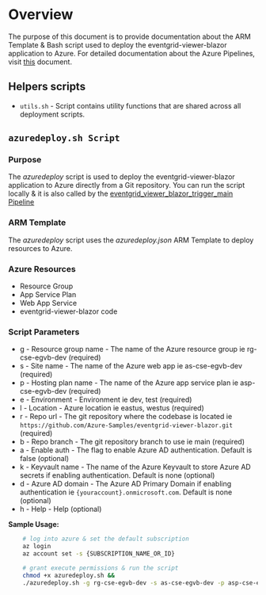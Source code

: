 # Overview

The purpose of this document is to provide documentation about the ARM Template & Bash script used to deploy the eventgrid-viewer-blazor application to Azure.  For detailed documentation about the Azure Pipelines, visit [this](azure-pipelines/README.md) document.

## Helpers scripts

- ```utils.sh``` - Script contains utility functions that are shared across all deployment scripts.

## ```azuredeploy.sh Script```

### Purpose

The *azuredeploy* script is used to deploy the eventgrid-viewer-blazor application to Azure directly from a Git repository.  You can run the script locally & it is also called by  the [eventgrid_viewer_blazor_trigger_main Pipeline](azure-pipelines/README.md#eventgrid_viewer_blazor_trigger_main-pipeline)

### ARM Template

The *azuredeploy* script uses the *azuredeploy.json* ARM Template to deploy resources to Azure.

### Azure Resources

- Resource Group
- App Service Plan
- Web App Service
- eventgrid-viewer-blazor code

### Script Parameters

- g - Resource group name - The name of the Azure resource group ie rg-cse-egvb-dev (required)
- s - Site name - The name of the Azure web app ie as-cse-egvb-dev (required)
- p - Hosting plan name - The name of the Azure app service plan ie asp-cse-egvb-dev (required)
- e - Environment - Environment ie dev, test (required)
- l - Location - Azure location ie eastus, westus (required)
- r - Repo url - The git repository where the codebase is located ie ```https://github.com/Azure-Samples/eventgrid-viewer-blazor.git``` (required)
- b - Repo branch - The git repository branch to use ie main (required)
- a - Enable auth - The flag to enable Azure AD authentication.  Default is false (optional)
- k - Keyvault name - The name of the Azure Keyvault to store Azure AD secrets if enabling authentication.  Default is none (optional)
- d - Azure AD domain - The Azure AD Primary Domain if enabling authentication ie ```{youraccount}.onmicrosoft.com```.  Default is none (optional)
- h - Help - Help (optional)

**Sample Usage:**

```bash
    # log into azure & set the default subscription
    az login
    az account set -s {SUBSCRIPTION_NAME_OR_ID}

    # grant execute permissions & run the script
    chmod +x azuredeploy.sh &&
    ./azuredeploy.sh -g rg-cse-egvb-dev -s as-cse-egvb-dev -p asp-cse-egvb-dev -l eastus -r https://github.com/Azure-Samples/eventgrid-viewer-blazor.git -b main
```
